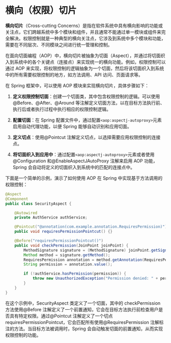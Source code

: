 # 横向（权限）切片

**横向切片**（Cross-cutting Concerns）是指在软件系统中具有横向影响的功能或关注点，它们跨越系统中多个模块和组件，并且通常不能通过单一模块或组件来完全解决。权限控制就是一种典型的横向关注点，它涉及到系统中多个模块和功能，需要在不同层次、不同模块之间进行统一管理和控制。

在面向切面编程（AOP）中，横向切片被抽象为切面（Aspect），并通过将切面织入到系统中的各个关键点（连接点）来实现统一的横向功能。例如，权限控制可以通过 AOP 来实现，将权限控制的逻辑抽象为一个切面，然后将该切面织入到系统中的所有需要权限控制的地方，如方法调用、API 访问、页面请求等。

在 Spring 框架中，可以使用 AOP 模块来实现横向切片，具体步骤如下：

1. **定义权限控制切面**：创建一个切面类，其中包含权限控制的逻辑。可以使用@Before、@After、@Around 等注解定义切面方法，以在目标方法执行前、执行后或者执行过程中执行相应的权限控制逻辑。

2. **配置切面**：在 Spring 配置文件中，通过配置`<aop:aspectj-autoproxy>`元素启用自动代理功能，以便 Spring 能够自动识别和应用切面。

3. **定义切点**：使用@Pointcut 注解定义切点，以选择需要应用权限控制的连接点。

4. **将切面织入到应用中**：通过配置`<aop:aspectj-autoproxy>`元素或者使用@Configuration 和@EnableAspectJAutoProxy 注解来启用 AOP 功能，Spring 会自动将定义的切面织入到系统中的匹配的连接点中。

下面是一个简单的示例，演示了如何使用 AOP 在 Spring 中实现基于方法调用的权限控制：

```java
@Aspect
@Component
public class SecurityAspect {

    @Autowired
    private AuthService authService;

    @Pointcut("@annotation(com.example.annotation.RequiresPermission)")
    public void requiresPermissionPointcut() {}

    @Before("requiresPermissionPointcut()")
    public void checkPermission(JoinPoint joinPoint) {
        MethodSignature signature = (MethodSignature) joinPoint.getSignature();
        Method method = signature.getMethod();
        RequiresPermission annotation = method.getAnnotation(RequiresPermission.class);
        String permission = annotation.value();

        if (!authService.hasPermission(permission)) {
            throw new UnauthorizedException("Permission denied: " + permission);
        }
    }
}
```

在这个示例中，SecurityAspect 类定义了一个切面，其中的 checkPermission 方法使用@Before 注解定义了一个前置通知，它会在目标方法执行前检查用户是否具有特定权限。通过@Pointcut 注解定义了一个切点 requiresPermissionPointcut，它会匹配所有使用@RequiresPermission 注解标注的方法。当目标方法被调用时，Spring 会自动触发切面的前置通知，从而实现权限控制的功能。
